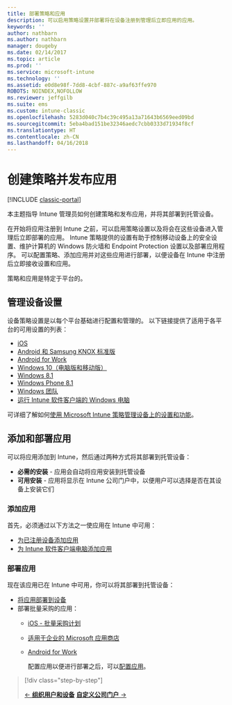 ```yaml
---
title: 部署策略和应用
description: 可以启用策略设置并部署将在设备注册到管理后立即应用的应用。
keywords: ''
author: nathbarn
ms.author: nathbarn
manager: dougeby
ms.date: 02/14/2017
ms.topic: article
ms.prod: ''
ms.service: microsoft-intune
ms.technology: ''
ms.assetid: e0d8e98f-7dd8-4cbf-887c-a9af63ffe970
ROBOTS: NOINDEX,NOFOLLOW
ms.reviewer: jeffgilb
ms.suite: ems
ms.custom: intune-classic
ms.openlocfilehash: 5283d040c7b4c39c495a13a71643b6569eed09bd
ms.sourcegitcommit: 5eba4bad151be32346aedc7cbb0333d71934f8cf
ms.translationtype: HT
ms.contentlocale: zh-CN
ms.lasthandoff: 04/16/2018
---
```

# <a name="create-policies-and-publish-apps"></a>创建策略并发布应用

[!INCLUDE [classic-portal](../includes/classic-portal.md)]

本主题指导 Intune 管理员如何创建策略和发布应用，并将其部署到托管设备。

在开始将应用注册到 Intune 之前，可以启用策略设置以及将会在这些设备进入管理后立即部署的应用。 Intune 策略提供的设置有助于控制移动设备上的安全设置、维护计算机的 Windows 防火墙和 Endpoint Protection 设置以及部署应用程序。 可以配置策略、添加应用并对这些应用进行部署，以便设备在 Intune 中注册后立即接收设置和应用。

策略和应用是特定于平台的。

## <a name="manage-device-settings"></a>管理设备设置

 设备策略设置是以每个平台基础进行配置和管理的。 以下链接提供了适用于各平台的可用设置的列表：

- [iOS](/intune-classic/deploy-use/ios-policy-settings-in-microsoft-intune)
- [Android 和 Samsung KNOX 标准版](/intune-classic/deploy-use/android-policy-settings-in-microsoft-intune)
- [Android for Work](/intune-classic/deploy-use/android-for-work-policy-settings-in-microsoft-intune)
- [Windows 10（电脑版和移动版）](/intune-classic/deploy-use/windows-10-policy-settings-in-microsoft-intune)
- [Windows 8.1](/intune-classic/deploy-use/windows-configuration-policy-settings-in-microsoft-intune)
- [Windows Phone 8.1](/intune-classic/deploy-use/windows-phone-8-1-policy-settings-in-microsoft-intune)
- [Windows 团队](/intune-classic/deploy-use/windows-team-configuration-policy-settings-in-microsoft-intune)
- [运行 Intune 软件客户端的 Windows 电脑](/intune-classic/deploy-use/policies-to-protect-windows-pcs-in-microsoft-intune)

可详细了解如何[使用 Microsoft Intune 策略管理设备上的设置和功能](/intune-classic/deploy-use/manage-settings-and-features-on-your-devices-with-microsoft-intune-policies)。

## <a name="add-and-deploy-apps"></a>添加和部署应用

可以将应用添加到 Intune，然后通过两种方式将其部署到托管设备：
- **必需的安装** - 应用会自动将应用安装到托管设备
- **可用安装** - 应用将显示在 Intune 公司门户中，以便用户可以选择是否在其设备上安装它们

### <a name="add-apps"></a>添加应用

首先，必须通过以下方法之一使应用在 Intune 中可用：
- [为已注册设备添加应用](/intune-classic/deploy-use/add-apps-for-mobile-devices-in-microsoft-intune)
- [为 Intune 软件客户端电脑添加应用](/intune-classic/deploy-use/add-apps-for-windows-pcs-in-microsoft-intune)

### <a name="deploy-apps"></a>部署应用

现在该应用已在 Intune 中可用，你可以将其部署到托管设备：
- [将应用部署到设备](/intune-classic/deploy-use/deploy-use/deploy-apps-in-microsoft-intune)
- 部署批量采购的应用：
  - [iOS - 批量采购计划](/intune-classic/deploy-use/manage-ios-apps-you-purchased-through-a-volume-purchase-program-with-microsoft-intune)
  - [适用于企业的 Microsoft 应用商店](/intune-classic/deploy-use/manage-apps-you-purchased-from-the-windows-store-for-business-with-microsoft-intune)
  - [Android for Work](/intune-classic/deploy-use/android-for-work-apps)

    配置应用以便进行部署之后，可以[配置应用](/intune-classic/deploy-use/monitor-apps-in-microsoft-intune)。

> [!div class="step-by-step"]
> 
> [&larr; **组织用户和设备**](./start-with-a-paid-subscription-to-microsoft-intune-step-5.md)       [**自定义公司门户** &rarr;](/intune/company-portal-customize)  
